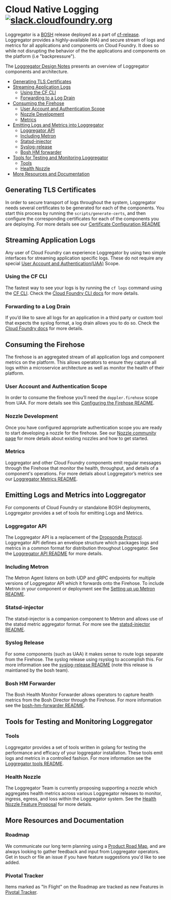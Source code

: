 # Cloud Native Logging [![slack.cloudfoundry.org](https://slack.cloudfoundry.org/badge.svg)](https://cloudfoundry.slack.com/archives/loggregator)

Loggregator is a [BOSH](http://bosh.io/) release deployed as a part of [cf-release](https://github.com/cloudfoundry/cf-release). Loggregator provides a highly-available (HA) and secure stream of logs and metrics for all applications and components on Cloud Foundry. It does so while not disrupting the behavior of the the applications and components on the platform (i.e "backpressure").

The [Loggregator Design Notes](docs/loggregator-design.md) presents an overview of Loggregator components and architecture.

* [Generating TLS Certificates](#generating-tls-certificates)
* [Streaming Application Logs](#streaming-application-logs)
  * [Using the CF CLI](#using-the-cf-cli)
  * [Forwarding to a Log Drain](#forwarding-to-a-log-drain)
* [Consuming the Firehose](#consuming-the-firehose)
  * [User Account and Authentication Scope](#user-account-and-authentication-scope)
  * [Nozzle Development](#nozzle-development)
  * [Metrics](#metrics)
* [Emitting Logs and Metrics into Loggregator](#emitting-logs-and-metrics-into-loggregator)
  * [Loggregator API](#loggregator-api)
  * [Including Metron](#including-metron)
  * [Statsd-injector](#statsd-injector)
  * [Syslog-release](#syslog-release)
  * [Bosh HM forwarder](#bosh-hm-forwarder)
* [Tools for Testing and Monitoring Loggregator](#tools-for-testing-and-monitoring-loggregator)
  * [Tools](#tools)
  * [Health Nozzle](#health-nozzle)
* [More Resources and Documentation](#more-resources-and-documentation)



## Generating TLS Certificates
In order to secure transport of logs throughout the system, Loggregator needs several certificates to be generated for each of the components. You start this process by running the `scripts/generate-certs`, and then configure the corresponding certificates for each of the components you are deploying. For more details see our [Certificate Configuration README](docs/cert-config.md)

## Streaming Application Logs

Any user of Cloud Foundry can experience Loggregator by using two simple interfaces for streaming application specific logs. These do not require any special [User Account and Authentication(UAA)](https://github.com/cloudfoundry/uaa) Scope.

### Using the CF CLI
The fastest way to see your logs is by running the `cf logs` command using the [CF CLI](https://github.com/cloudfoundry/cli). Check the [Cloud Foundry CLI docs](http://cli.cloudfoundry.org/en-US/cf/logs.html) for more details.

### Forwarding to a Log Drain
If you’d like to save all logs for an application in a third party or custom tool that expects the syslog format, a log drain allows you to do so. Check the [Cloud Foundry docs](https://docs.cloudfoundry.org/devguide/services/log-management.html) for more details.

## Consuming the Firehose

The firehose is an aggregated stream of all application logs and component metrics on the platform. This allows operators to ensure they capture all logs within a microservice architecture as well as monitor the health of their platform.

### User Account and Authentication Scope
In order to consume the firehose you’ll need the `doppler.firehose` scope from UAA. For more details see this [Configuring the Firehose README](docs/configuring-firehose.md).

### Nozzle Development
Once you have configured appropriate authentication scope you are ready to start developing a nozzle for the firehose. See our [Nozzle community page](docs/community-nozzles.md) for more details about existing nozzles and how to get started.

### Metrics

Loggregator and other Cloud Foundry components emit regular messages through the Firehose that monitor the health, throughput, and details of a component's operations. For more detials about Loggregator’s metrics see our [Loggregator Metrics README](docs/metric_descriptions.md).

## Emitting Logs and Metrics into Loggregator
For components of Cloud Foundry or standalone BOSH deployments, Loggregator provides a set of tools for emitting Logs and Metrics.

### Loggregator API
The Loggregator API is a replacement of the [Dropsonde Protocol](https://github.com/cloudfoundry/dropsonde-protocol). Loggregator API defines an envelope structure which packages logs and metrics in a common format for distribution throughout Loggregator. See the [Loggregator API README](https://github.com/cloudfoundry/loggregator-api/blob/master/README.md) for more details.

### Including Metron
The Metron Agent listens on both UDP and gRPC endpoints for multiple versions of Loggregator API which it forwards onto the Firehose. To include Metron in your component or deployment see the [Setting up up Metron README](src/metron/README.md).

### Statsd-injector
The statsd-injector is a companion component to Metron and allows use of the statsd metric aggregator format. For more see the [statsd-injector README](https://github.com/cloudfoundry/statsd-injector/blob/master/README.md).

### Syslog Release
For some components (such as UAA) it makes sense to route logs separate from the Firehose. The syslog release using rsyslog to accomplish this. For more information see the [syslog-release README](https://github.com/cloudfoundry/syslog-release/blob/master/README.md) (note this release is maintianed by the bosh team).

### Bosh HM Forwarder
The Bosh Health Monitor Forwarder allows operators to capture health metrics from the Bosh Director through the Firehose. For more information see the [bosh-hm-forwarder README](https://github.com/cloudfoundry/bosh-hm-forwarder/blob/master/README.md).

## Tools for Testing and Monitoring Loggregator
### Tools
Loggregator provides a set of tools written in golang for testing the performance and efficacy of your loggregator installation. These tools emit logs and metrics in a controlled fashion. For more information see the [Loggregator tools README](docs/loggregator-tools.md).

### Health Nozzle
The Loggregator Team is currently proposing supporting a nozzle which aggregates health metrics across various Loggregator releases to monitor, ingress, egress, and loss within the Loggregator system. See the [Health Nozzle Feature Proposal](https://docs.google.com/document/d/1rqlSDssaNk7B9TUmHhjUsn1-FeUNX8odslc-T_3ixck/edit) for more detials.

## More Resources and Documentation
### Roadmap
We communicate our long term planning using a [Product Road Map](https://docs.google.com/spreadsheets/d/1bM1bInPQeC2xLayLsFb0aBuD3_HFNfJj9mEJZygnuWo/edit#gid=0), and are always looking to gather feedback and input from Loggregator operators. Get in touch or file an issue if you have feature suggestions you'd like to see added.

### Pivotal Tracker
Items marked as "In Flight" on the Roadmap are tracked as new Features in [Pivotal Tracker](https://www.pivotaltracker.com/n/projects/993188).
